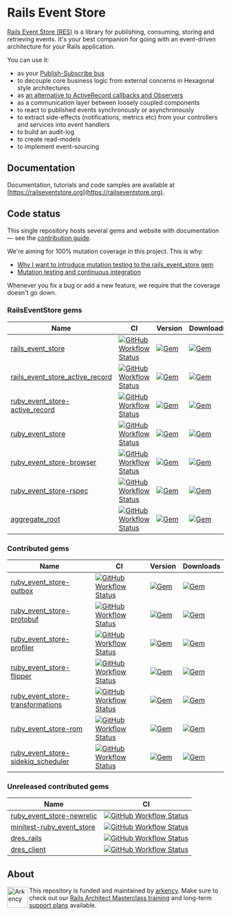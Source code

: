 # Rails Event Store

[Rails Event Store (RES)](https://railseventstore.org/) is a library for publishing, consuming, storing and retrieving events. It's your best companion for going with an event-driven architecture for your Rails application.

You can use it:

*   as your [Publish-Subscribe bus](https://railseventstore.org/docs/pubsub/)
*   to decouple core business logic from external concerns in Hexagonal style architectures
*   as [an alternative to ActiveRecord callbacks and Observers](https://blog.arkency.com/2016/05/domain-events-over-active-record-callbacks/)
*   as a communication layer between loosely coupled components
*   to react to published events synchronously or asynchronously
*   to extract side-effects (notifications, metrics etc) from your controllers and services into event handlers
*   to build an audit-log
*   to create read-models
*   to implement event-sourcing

## Documentation

Documentation, tutorials and code samples are available at [https://railseventstore.org](https://railseventstore.org).

## Code status

This single repository hosts several gems and website with documentation — see the [contribution guide](https://railseventstore.org/contributing/).

We're aiming for 100% mutation coverage in this project. This is why:

- [Why I want to introduce mutation testing to the rails_event_store gem](https://blog.arkency.com/2015/04/why-i-want-to-introduce-mutation-testing-to-the-rails-event-store-gem/)
- [Mutation testing and continuous integration](https://blog.arkency.com/2015/05/mutation-testing-and-continuous-integration/)

Whenever you fix a bug or add a new feature, we require that the coverage doesn't go down.

### RailsEventStore gems

| Name                                                               | CI                                                                                                                                                                                                                                                                                    | Version                                                                                                                                             | Downloads                                                                                                                                            |
|--------------------------------------------------------------------|---------------------------------------------------------------------------------------------------------------------------------------------------------------------------------------------------------------------------------------------------------------------------------------|-----------------------------------------------------------------------------------------------------------------------------------------------------|------------------------------------------------------------------------------------------------------------------------------------------------------|
| [rails_event_store](/rails_event_store)                            | [![GitHub Workflow Status](https://img.shields.io/github/actions/workflow/status/RailsEventStore/rails_event_store/rails_event_store_test.yml?style=flat-square)](https://github.com/RailsEventStore/rails_event_store/actions/workflows/rails_event_store_test.yml)                            | [![Gem](https://img.shields.io/gem/v/rails_event_store?style=flat-square)](https://rubygems.org/gems/rails_event_store)                             | [![Gem](https://img.shields.io/gem/dt/rails_event_store?style=flat-square)](https://rubygems.org/gems/rails_event_store)                             |
| [rails_event_store_active_record](/ruby_event_store/active_record)  | [![GitHub Workflow Status](https://img.shields.io/github/actions/workflow/status/RailsEventStore/rails_event_store/ruby_event_store-active_record_test.yml?style=flat-square)](https://github.com/RailsEventStore/rails_event_store/actions/workflows/ruby_event_store-active_record_test.yml)  | [![Gem](https://img.shields.io/gem/v/rails_event_store_active_record?style=flat-square)](https://rubygems.org/gems/rails_event_store_active_record)   | [![Gem](https://img.shields.io/gem/dt/rails_event_store_active_record?style=flat-square)](https://rubygems.org/gems/rails_event_store_active_record)   |
| [ruby_event_store-active_record](/ruby_event_store/active_record)  | [![GitHub Workflow Status](https://img.shields.io/github/actions/workflow/status/RailsEventStore/rails_event_store/ruby_event_store-active_record_test.yml?style=flat-square)](https://github.com/RailsEventStore/rails_event_store/actions/workflows/ruby_event_store-active_record_test.yml)  | [![Gem](https://img.shields.io/gem/v/ruby_event_store-active_record?style=flat-square)](https://rubygems.org/gems/ruby_event_store-active_record)   | [![Gem](https://img.shields.io/gem/dt/ruby_event_store-active_record?style=flat-square)](https://rubygems.org/gems/ruby_event_store-active_record)   |
| [ruby_event_store](/ruby_event_store)                              | [![GitHub Workflow Status](https://img.shields.io/github/actions/workflow/status/RailsEventStore/rails_event_store/ruby_event_store_test.yml?style=flat-square)](https://github.com/RailsEventStore/rails_event_store/actions/workflows/ruby_event_store_test.yml)                              | [![Gem](https://img.shields.io/gem/v/ruby_event_store?style=flat-square)](https://rubygems.org/gems/ruby_event_store)                               | [![Gem](https://img.shields.io/gem/dt/ruby_event_store?style=flat-square)](https://rubygems.org/gems/ruby_event_store)                               |
| [ruby_event_store-browser](/ruby_event_store-browser)              | [![GitHub Workflow Status](https://img.shields.io/github/actions/workflow/status/RailsEventStore/rails_event_store/ruby_event_store-browser_test.yml?style=flat-square)](https://github.com/RailsEventStore/rails_event_store/actions/workflows/ruby_event_store-browser_test.yml)              | [![Gem](https://img.shields.io/gem/v/ruby_event_store-browser?style=flat-square)](https://rubygems.org/gems/ruby_event_store-browser)               | [![Gem](https://img.shields.io/gem/dt/ruby_event_store-browser?style=flat-square)](https://rubygems.org/gems/ruby_event_store-browser)               |
| [ruby_event_store-rspec](/ruby_event_store-rspec)                  | [![GitHub Workflow Status](https://img.shields.io/github/actions/workflow/status/RailsEventStore/rails_event_store/ruby_event_store-rspec_test.yml?style=flat-square)](https://github.com/RailsEventStore/rails_event_store/actions/workflows/ruby_event_store-rspec_test.yml)                  | [![Gem](https://img.shields.io/gem/v/ruby_event_store-rspec?style=flat-square)](https://rubygems.org/gems/ruby_event_store-rspec)                   | [![Gem](https://img.shields.io/gem/dt/ruby_event_store-rspec?style=flat-square)](https://rubygems.org/gems/ruby_event_store-rspec)                   |
| [aggregate_root](/aggregate_root)                                  | [![GitHub Workflow Status](https://img.shields.io/github/actions/workflow/status/RailsEventStore/rails_event_store/aggregate_root_test.yml?style=flat-square)](https://github.com/RailsEventStore/rails_event_store/actions/workflows/aggregate_root_test.yml)                                  | [![Gem](https://img.shields.io/gem/v/aggregate_root?style=flat-square)](https://rubygems.org/gems/aggregate_root)                                   | [![Gem](https://img.shields.io/gem/dt/aggregate_root?style=flat-square)](https://rubygems.org/gems/aggregate_root)                                   |

### Contributed gems

| Name                                                                              | CI                                                                                                                                                                                                                                                                                           | Version                                                                                                                                                   | Downloads                                                                                                                                                  |
|-----------------------------------------------------------------------------------|----------------------------------------------------------------------------------------------------------------------------------------------------------------------------------------------------------------------------------------------------------------------------------------------|-----------------------------------------------------------------------------------------------------------------------------------------------------------|------------------------------------------------------------------------------------------------------------------------------------------------------------|
| [ruby_event_store-outbox](/contrib/ruby_event_store-outbox)                       | [![GitHub Workflow Status](https://img.shields.io/github/actions/workflow/status/RailsEventStore/rails_event_store/ruby_event_store-outbox_test.yml?style=flat-square)](https://github.com/RailsEventStore/rails_event_store/actions/workflows/ruby_event_store-outbox_test.yml)                       | [![Gem](https://img.shields.io/gem/v/ruby_event_store-outbox?style=flat-square)](https://rubygems.org/gems/ruby_event_store-outbox)                       | [![Gem](https://img.shields.io/gem/dt/ruby_event_store-outbox?style=flat-square)](https://rubygems.org/gems/ruby_event_store-outbox)                       |
| [ruby_event_store-protobuf](/contrib/ruby_event_store-protobuf)                   | [![GitHub Workflow Status](https://img.shields.io/github/actions/workflow/status/RailsEventStore/rails_event_store/ruby_event_store-protobuf_test.yml?style=flat-square)](https://github.com/RailsEventStore/rails_event_store/actions/workflows/ruby_event_store-protobuf_test.yml)                   | [![Gem](https://img.shields.io/gem/v/ruby_event_store-protobuf?style=flat-square)](https://rubygems.org/gems/ruby_event_store-protobuf)                   | [![Gem](https://img.shields.io/gem/dt/ruby_event_store-protobuf?style=flat-square)](https://rubygems.org/gems/ruby_event_store-protobuf)                   |
| [ruby_event_store-profiler](/contrib/ruby_event_store-profiler)                   | [![GitHub Workflow Status](https://img.shields.io/github/actions/workflow/status/RailsEventStore/rails_event_store/ruby_event_store-profiler_test.yml?style=flat-square)](https://github.com/RailsEventStore/rails_event_store/actions/workflows/ruby_event_store-profiler_test.yml)                   | [![Gem](https://img.shields.io/gem/v/ruby_event_store-profiler?style=flat-square)](https://rubygems.org/gems/ruby_event_store-profiler)                   | [![Gem](https://img.shields.io/gem/dt/ruby_event_store-profiler?style=flat-square)](https://rubygems.org/gems/ruby_event_store-profiler)                   |
| [ruby_event_store-flipper](/contrib/ruby_event_store-flipper)                     | [![GitHub Workflow Status](https://img.shields.io/github/actions/workflow/status/RailsEventStore/rails_event_store/ruby_event_store-flipper_test.yml?style=flat-square)](https://github.com/RailsEventStore/rails_event_store/actions/workflows/ruby_event_store-flipper_test.yml)                     | [![Gem](https://img.shields.io/gem/v/ruby_event_store-flipper?style=flat-square)](https://rubygems.org/gems/ruby_event_store-flipper)                     | [![Gem](https://img.shields.io/gem/dt/ruby_event_store-flipper?style=flat-square)](https://rubygems.org/gems/ruby_event_store-flipper)                     |
| [ruby_event_store-transformations](/contrib/ruby_event_store-transformations)     | [![GitHub Workflow Status](https://img.shields.io/github/actions/workflow/status/RailsEventStore/rails_event_store/ruby_event_store-transformations_test.yml?style=flat-square)](https://github.com/RailsEventStore/rails_event_store/actions/workflows/ruby_event_store-transformations_test.yml)     | [![Gem](https://img.shields.io/gem/v/ruby_event_store-transformations?style=flat-square)](https://rubygems.org/gems/ruby_event_store-transformations)     | [![Gem](https://img.shields.io/gem/dt/ruby_event_store-transformations?style=flat-square)](https://rubygems.org/gems/ruby_event_store-transformations)     |
| [ruby_event_store-rom](/contrib/ruby_event_store-rom)                             | [![GitHub Workflow Status](https://img.shields.io/github/actions/workflow/status/RailsEventStore/rails_event_store/ruby_event_store-rom_test.yml?style=flat-square)](https://github.com/RailsEventStore/rails_event_store/actions/workflows/ruby_event_store-rom_test.yml)                             | [![Gem](https://img.shields.io/gem/v/ruby_event_store-rom?style=flat-square)](https://rubygems.org/gems/ruby_event_store-rom)                             | [![Gem](https://img.shields.io/gem/dt/ruby_event_store-rom?style=flat-square)](https://rubygems.org/gems/ruby_event_store-rom)                             |
| [ruby_event_store-sidekiq_scheduler](/contrib/ruby_event_store-sidekiq_scheduler) | [![GitHub Workflow Status](https://img.shields.io/github/actions/workflow/status/RailsEventStore/rails_event_store/ruby_event_store-sidekiq_scheduler_test.yml?style=flat-square)](https://github.com/RailsEventStore/rails_event_store/actions/workflows/ruby_event_store-sidekiq_scheduler_test.yml) | [![Gem](https://img.shields.io/gem/v/ruby_event_store-sidekiq_scheduler?style=flat-square)](https://rubygems.org/gems/ruby_event_store-sidekiq_scheduler) | [![Gem](https://img.shields.io/gem/dt/ruby_event_store-sidekiq_scheduler?style=flat-square)](https://rubygems.org/gems/ruby_event_store-sidekiq_scheduler) |

### Unreleased contributed gems
| Name                                                              | CI                                                                                                                                                                                                                                                                         |
|-------------------------------------------------------------------|----------------------------------------------------------------------------------------------------------------------------------------------------------------------------------------------------------------------------------------------------------------------------|
| [ruby_event_store-newrelic](/contrib/ruby_event_store-newrelic)   | [![GitHub Workflow Status](https://img.shields.io/github/actions/workflow/status/RailsEventStore/rails_event_store/ruby_event_store-newrelic_test.yml?style=flat-square)](https://github.com/RailsEventStore/rails_event_store/actions/workflows/ruby_event_store-newrelic_test.yml) |
| [minitest-ruby_event_store](/contrib/minitest-ruby_event_store)   | [![GitHub Workflow Status](https://img.shields.io/github/actions/workflow/status/RailsEventStore/rails_event_store/minitest-ruby_event_store_test.yml?style=flat-square)](https://github.com/RailsEventStore/rails_event_store/actions/workflows/minitest-ruby_event_store_test.yml) |
| [dres_rails](/contrib/distributed_rails_event_store/dres_rails)   | [![GitHub Workflow Status](https://img.shields.io/github/actions/workflow/status/RailsEventStore/rails_event_store/dres_rails_test.yml?style=flat-square)](https://github.com/RailsEventStore/rails_event_store/actions/workflows/dres_rails_test.yml)                               |
| [dres_client](/contrib/distributed_rails_event_store/dres_client) | [![GitHub Workflow Status](https://img.shields.io/github/actions/workflow/status/RailsEventStore/rails_event_store/dres_client_test.yml?style=flat-square)](https://github.com/RailsEventStore/rails_event_store/actions/workflows/dres_client_test.yml)                             |

## About

<img src="https://arkency.com/logo.svg" alt="Arkency" height="48" align="left" />

This repository is funded and maintained by [arkency](https://arkency.com). Make sure to check out our [Rails Architect Masterclass training](https://arkademy.dev) and long-term [support plans](https://railseventstore.org/support/) available.
